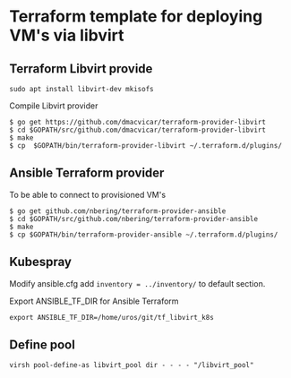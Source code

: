 # Terraform template for deploying VM's via libvirt

## Terraform Libvirt provide

`sudo apt install libvirt-dev mkisofs`

Compile Libvirt provider

```
$ go get https://github.com/dmacvicar/terraform-provider-libvirt
$ cd $GOPATH/src/github.com/dmacvicar/terraform-provider-libvirt
$ make
$ cp  $GOPATH/bin/terraform-provider-libvirt ~/.terraform.d/plugins/
```

## Ansible Terraform provider

To be able to connect to provisioned VM's

```
$ go get github.com/nbering/terraform-provider-ansible
$ cd $GOPATH/src/github.com/nbering/terraform-provider-ansible
$ make
$ cp $GOPATH/bin/terraform-provider-ansible ~/.terraform.d/plugins/
```

##  Kubespray

Modify ansible.cfg add `inventory = ../inventory/` to default section.

Export ANSIBLE_TF_DIR for Ansible Terraform

```
export ANSIBLE_TF_DIR=/home/uros/git/tf_libvirt_k8s
```


## Define pool
```
virsh pool-define-as libvirt_pool dir - - - - "/libvirt_pool"
```
